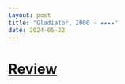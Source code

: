 ```yaml
---
layout: post
title: "Gladiator, 2000 - ★★★★"
date: 2024-05-22
---
```


# [Review](https://letterboxd.com/pavlesap/film/gladiator-2000/)

